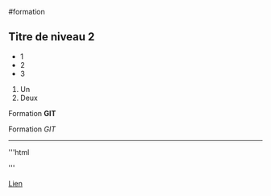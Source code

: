 #formation

## Titre de niveau 2

+ 1
+ 2
+ 3

1. Un
2. Deux

Formation **GIT**

Formation *GIT*

---

'''html
<html></html>
'''

[Lien](http://google.fr)